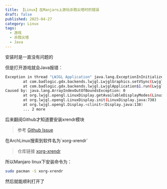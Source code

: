 ```yaml
---
title: 【Linux】在Manjaro上游玩杀戮尖塔时的错误
draft: false
published: 2025-04-27
category: Linux
tags:
  - 游戏
  - 杀戮尖塔
  - Java
---
```

安装时是一直没有问题的

但是打开游戏就会Java报错：

```bash
Exception in thread "LWJGL Application" java.lang.ExceptionInInitializerError
        at com.badlogic.gdx.backends.lwjgl.LwjglGraphics.setVSync(LwjglGraphics.java:558)
        at com.badlogic.gdx.backends.lwjgl.LwjglApplication$1.run(LwjglApplication.java:124)
Caused by: java.lang.ArrayIndexOutOfBoundsException: 0
        at org.lwjgl.opengl.LinuxDisplay.getAvailableDisplayModes(LinuxDisplay.java:954)
        at org.lwjgl.opengl.LinuxDisplay.init(LinuxDisplay.java:738)
        at org.lwjgl.opengl.Display.<clinit>(Display.java:138)
        ... 2 more
```

后来翻阅Github才知道要安装xrendr模块

> 参考 [Github Issue](https://github.com/ValveSoftware/steam-runtime/issues/702)

在ArchLinux搜索到软件名为\`xorg-xrendr\`

> 仓库链接 [xorg-xrendr](https://archlinux.org/packages/?name=xorg-xrandr)

所以Manjaro linux下安装命令为：

```bash
sudo pacman -S xorg-xrendr
```

然后就能顺利打开了